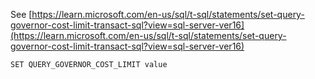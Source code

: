 See [https://learn.microsoft.com/en-us/sql/t-sql/statements/set-query-governor-cost-limit-transact-sql?view=sql-server-ver16](https://learn.microsoft.com/en-us/sql/t-sql/statements/set-query-governor-cost-limit-transact-sql?view=sql-server-ver16)
```
SET QUERY_GOVERNOR_COST_LIMIT value
```

